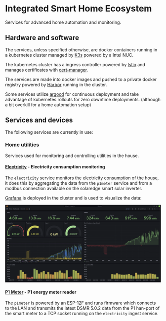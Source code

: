 # Integrated Smart Home Ecosystem

Services for advanced home automation and monitoring.

## Hardware and software

The services, unless specified otherwise, are docker containers running in a kubernetes cluster managed by [K3s](https://k3s.io/) powered by a Intel NUC.

The kubernetes cluster has a ingress controller powered by [Istio](https://istio.io/) and manages certificates with [cert-manager](https://cert-manager.io/).

The services are made into docker images and pushed to a private docker registry powered by [Harbor](https://goharbor.io/) running in the cluster.

Some services utilize [argocd](https://argoproj.github.io/argo-cd/) for continuous deployment and take advantage of kubernetes rollouts for zero downtime deployments. (although a bit overkill for a home automation setup)

## Services and devices

The following services are currently in use:

### Home utilities

Services used for monitoring and controlling utilities in the house.

#### [Electricity](./electricity/README.md) - Electricity consumption monitoring

The `electricity` service monitors the electricity consumption of the house, it does this by aggregating the data from the `p1meter` service and from a modbus connection available on the solaredge smart solar inverter.

[Grafana](https://grafana.com) is deployed in the cluster and is used to visualize the data:

![Grafana electricity dashboard](<./images/grafana-electricity.png> "Grafana electricity dashboard")

#### [P1 Meter](./p1meter/README.md) - P1 energy meter reader

The `p1meter` is powered by an ESP-12F and runs firmware which connects to the LAN and transmits the latest DSMR 5.0.2 data from the P1 han-port of the smart meter to a TCP socket running on the `electricity` ingest service.
